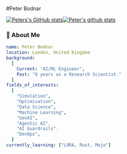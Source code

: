 #Peter Bodnar

[![Peters's GitHub stats](https://github-readme-stats.vercel.app/api?username=ptbdnr)](https://github.com/ptbdnr/github-readme-stats)[![Peter's github stats](https://github-readme-stats.vercel.app/api/top-langs/?username=ptbdnr&show_icons=true&hide_border=true&title_color=004386&icon_color=004386&layout=compact)](https://github.com/ptbdnr)

### 💬 About Me
```yaml
name: Peter Bodnar
location: London, United Kingdom
background:
  [
    Current: "AI/ML Engineer",
    Past: "8 years as a Research Scientist."
  ]
fields_of_interests:
  [
    "Simulation",
    "Optimisation",
    "Data Science",
    "Machine Learning",
    "GenAI",
    "Agentic AI".
    "AI Guardrails".
    "DevOps",
  ]  
currently_learning: ["LORA, Rust, Mojo"]
```
